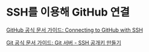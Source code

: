 # SSH를 이용해 GitHub 연결

[GitHub 공식 문서 가이드: Connecting to GitHub with SSH](https://docs.github.com/en/github/authenticating-to-github/connecting-to-github-with-ssh)

[Git 공식 문서 가이드: Git 서버 - SSH 공개키 만들기](https://git-scm.com/book/ko/v2/Git-%EC%84%9C%EB%B2%84-SSH-%EA%B3%B5%EA%B0%9C%ED%82%A4-%EB%A7%8C%EB%93%A4%EA%B8%B0)

